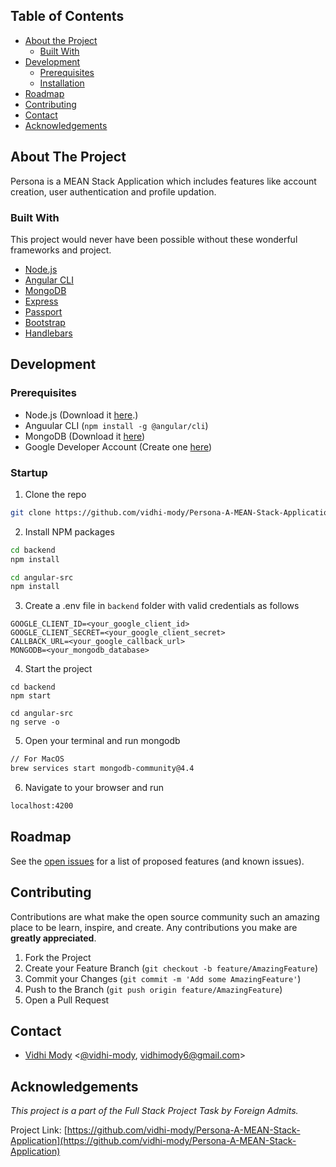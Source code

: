 <!-- TABLE OF CONTENTS -->

## Table of Contents

- [About the Project](#about-the-project)
  - [Built With](#built-with)
- [Development](#development)
  - [Prerequisites](#prerequisites)
  - [Installation](#installation)
- [Roadmap](#roadmap)
- [Contributing](#contributing)
- [Contact](#contact)
- [Acknowledgements](#acknowledgements)

<!-- ABOUT THE PROJECT -->

## About The Project

Persona is a MEAN Stack Application which includes features like account creation, user authentication and profile updation.

### Built With

This project would never have been possible without these wonderful frameworks and project.

- [Node.js](https://nodejs.org)
- [Angular CLI](https://cli.angular.io/)
- [MongoDB](https://www.mongodb.com/)
- [Express](https://expressjs.com/)
- [Passport](http://www.passportjs.org/)
- [Bootstrap](https://getbootstrap.com/)
- [Handlebars](https://handlebarsjs.com/)

<!-- GETTING STARTED -->

## Development

### Prerequisites

- Node.js (Download it [here](https://nodejs.org/en/download/).)
- Anguular CLI (`npm install -g @angular/cli`)
- MongoDB (Download it [here](https://www.mongodb.com/try/download/community))
- Google Developer Account (Create one [here](https://console.developers.google.com/))

### Startup

1. Clone the repo

```sh
git clone https://github.com/vidhi-mody/Persona-A-MEAN-Stack-Application
```

2. Install NPM packages

```sh
cd backend
npm install
```

```sh
cd angular-src
npm install
```

3. Create a .env file in `backend` folder with valid credentials as follows

```
GOOGLE_CLIENT_ID=<your_google_client_id>
GOOGLE_CLIENT_SECRET=<your_google_client_secret>
CALLBACK_URL=<your_google_callback_url>
MONGODB=<your_mongodb_database>
```

4. Start the project

```JS
cd backend
npm start
```

```JS
cd angular-src
ng serve -o
```

5. Open your terminal and run mongodb

```sh
// For MacOS
brew services start mongodb-community@4.4
```

6. Navigate to your browser and run

```sh
localhost:4200
```

<!-- ROADMAP -->

## Roadmap

See the [open issues](https://github.com/vidhi-mody/Persona-A-MEAN-Stack-Application/issues) for a list of proposed features (and known issues).

<!-- CONTRIBUTING -->

## Contributing

Contributions are what make the open source community such an amazing place to be learn, inspire, and create. Any contributions you make are **greatly appreciated**.

1. Fork the Project
2. Create your Feature Branch (`git checkout -b feature/AmazingFeature`)
3. Commit your Changes (`git commit -m 'Add some AmazingFeature'`)
4. Push to the Branch (`git push origin feature/AmazingFeature`)
5. Open a Pull Request

<!-- CONTACT -->

## Contact
- [Vidhi Mody](https://vidhi-mody.netlify.app/) <[@vidhi-mody](https://github.com/vidhi-mody),  vidhimody6@gmail.com>

## Acknowledgements

*This project is a part of the Full Stack Project Task by Foreign Admits.* 


Project Link: [https://github.com/vidhi-mody/Persona-A-MEAN-Stack-Application](https://github.com/vidhi-mody/Persona-A-MEAN-Stack-Application)
